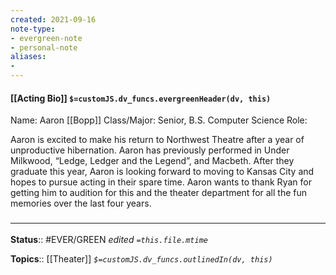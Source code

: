 ```yaml
---
created: 2021-09-16
note-type: 
- evergreen-note
- personal-note
aliases:
- 
---
```

#### [[Acting Bio]] `$=customJS.dv_funcs.evergreenHeader(dv, this)`

Name: Aaron [[Bopp]]
Class/Major: Senior, B.S. Computer Science
Role: 

Aaron is excited to make his return to Northwest Theatre after a year of unproductive hibernation. Aaron has previously performed in Under Milkwood, “Ledge, Ledger and the Legend”, and Macbeth. After they graduate this year, Aaron is looking forward to moving to Kansas City and hopes to pursue acting in their spare time. Aaron wants to thank Ryan for getting him to audition for this and the theater department for all the fun memories over the last four years.

### <hr class="footnote"/>

**Status**:: #EVER/GREEN 
*edited `=this.file.mtime`*

**Topics**:: [[Theater]]
*`$=customJS.dv_funcs.outlinedIn(dv, this)`*

